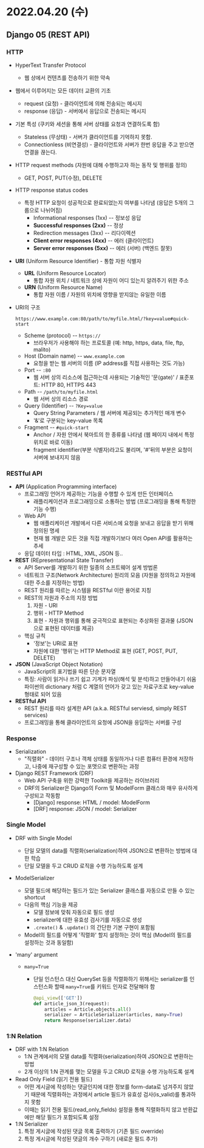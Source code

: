 # 2022.04.20 (수)

## Django 05 (REST API)



### HTTP

- HyperText Transfer Protocol

  - 웹 상에서 컨텐츠를 전송하기 위한 약속

- 웹에서 이루어지는 모든 데이터 교환의 기초

  - request (요청) - 클라이언트에 의해 전송되는 메시지
  - response (응답) - 서버에서 응답으로 전송되는 메시지

- 기본 특성 (쿠키와 세션을 통해 서버 상태를 요청과 연결하도록 함)

  - Stateless (무상태) - 서버가 클라이언트를 기억하지 못함.
  - Connectionless (비연결성) - 클라이언트와 서버가 한번 응답을 주고 받으면 연결을 끊는다.

- HTTP request methods (자원에 대해 수행하고자 하는 동작 및 행위를 정의)

  - GET, POST, PUT(수정), DELETE

- HTTP response status codes

  - 특정 HTTP 요청이 성공적으로 완료되었는지 여부를 나타냄 (응답은 5개의 그룹으로 나뉘어짐)
    - Informational responses (1xx)  --  정보성 응답
    - **Successful responses (2xx)**  --  정상
    - Redirection messages (3xx)  --  리다이렉션
    - **Client error responses (4xx)**  --  에러 (클라이언트)
    - **Server error responses (5xx)**  --  에러 (서버)  (백엔드 잘못)

- **URI** (Uniform Resource Identifier) - 통합 자원 식별자

  - **URL** (Uniform Resource Locator)
    - 통합 자원 위치 / 네트워크 상에 자원이 어디 있는지 알려주기 위한 주소
  - **URN** (Uniform Resource Name)
    - 통합 자원 이름 / 자원의 위치에 영향을 받지않는 유일한 이름

- URI의 구조

  `https://www.example.com:80/path/to/myfile.html/?key=value#quick-start`

  - Scheme (protocol)  --  `https://`
    - 브라우저가 사용해야 하는 프로토콜 (예: http, https, data, file, ftp, malito)
  - Host (Domain name)  --  `www.example.com`
    - 요청을 받는 웹 서버의 이름 (IP address를 직접 사용하는 것도 가능)
  - Port  --  `:80`
    - 웹 서버 상의 리소스에 접근하는데 사용되는 기술적인 '문(gate)' / 표준포트: HTTP 80, HTTPS 443
  - Path  --  `/path/to/myfile.html`
    - 웹 서버 상의 리소스 경로
  - Query (Identifier)  --  `?Key=value`
    - Query String Parameters / 웹 서버에 제공되는 추가적인 매개 변수
    - '&'로 구분되는 key-value 목록
  - Fragment  --  `#quick-start`
    - Anchor / 자원 안에서 북마트의 한 종류를 나타냄 (웹 페이지 내에서 특정 위치로 바로 이동)
    - fragment identifier(부분 식별자)라고도 불리며, '#'뒤의 부분은 요청이 서버에 보내지지 않음



### RESTful API

- **API** (Application Programming interface)
  - 프로그래밍 언어가 제공하는 기능을 수행할 수 있게 만든 인터페이스
    - 래플리케이션과 프로그래밍으로 소통하는 방법 (프로그래밍을 통해 특정한 기능 수행)
  - Web API
    - 웹 애플리케이션 개발에서 다른 서비스에 요청을 보내고 응답을 받기 위해 정의된 명세
    - 현재 웹 개발은 모든 것을 직접 개발하기보다 여러 Open API를 활용하는 추세
  - 응답 데이터 타입 : HTML, XML, JSON 등..
- **REST** (REpresentational State Transfer)
  - API Server를 개발하기 위한 일종의 소프트웨어 설계 방법론
  - 네트워크 구조(Network Architecture) 원리의 모음 (자원을 정의하고 자원에 대한 주소를 지정하는 방법)
  - REST 원리를 따르는 시스템을 RESTful 이란 용어로 지칭
  - REST의 자원과 주소의 지정 방법
    1. 자원 - URI
    2. 행위 - HTTP Method
    3. 표현 - 자원과 행위를 통해 궁극적으로 표현되는 추상화된 결과물 (JSON으로 표현된 데이터를 제공)
  - 핵심 규칙
    - '정보'는 URI로 표현
    - 자원에 대한 '행위'는 HTTP Method로 표현 (GET, POST, PUT, DELETE)
- **JSON** (JavaScript Object Notation)
  - JavaScript의 표기법을 따른 단순 문자열
  - 특징: 사람이 읽거나 쓰기 쉽고 기계가 파싱(해석 및 분석)하고 만들어내기 쉬움
              파이썬의 dictionary 처럼 C 계열의 언어가 갖고 있는 자료구조로 key-value 형태로 되어 있음
- **RESTful API**
  - REST 원리를 따라 설계한 API (a.k.a. RESTful serviesd, simply REST services)
  - 프로그래밍을 통해 클라이언트의 요청에 JSON을 응답하는 서버를 구성



### Response

- Serialization
  - "직렬화" - 데이터 구조나 객체 상태를 동일하거나 다른 컴퓨터 환경에 저장하고, 나중에 재구성할 수 있는 포맷으로 변환하는 과정
- Django REST Framework (DRF)
  - Web API 구축을 위한 강력한 Toolkit을 제공하는 라이브러리
  - DRF의 Serializer은 Django의 Form 및 ModelForm 클래스와 매우 유사하게 구성되고 작동함
    - [Django] response: HTML / model: ModelForm
    - [DRF]  response: JSON / model: Serializer



### Single Model

- DRF with Single Model

  - 단일 모델의 data를 직렬화(serialization)하여 JSON으로 변환하는 방법에 대한 학습
  - 단일 모델을 두고 CRUD 로직을 수행 가능하도록 설계

- ModelSerializer

  - 모델 필드에 해당하는 필드가 있는 Serializer 클래스를 자동으로 만들 수 있는 shortcut
  - 다음의 핵심 기능을 제공
    - 모델 정보에 맞춰 자동으로 필드 생성
    - serializer에 대한 유효성 검사기를 자동으로 생성
    - `.create()` & `.update()` 의 간단한 기본 구현이 포함됨
  - Model의 필드를 어떻게 '직렬화' 할지 설정하는 것이 핵심 (Model의 필드를 설정하는 것과 동일함)

- 'many' argument

  - `many=True`

    - 단일 인스턴스 대신 QuerySet 등을 직렬화하기 위해서는 serializer를 인스턴스화 할때 `many=True`를 키워드 인자로 전달해야 함

      ```python
      @api_view(['GET'])
      def article_json_3(request):
          articles = Article.objects.all()
          serializer = ArticleSerializer(articles, many=True)
          return Response(serializer.data)
      ```



### 1:N Relation

- DRF with 1:N Relation
  - 1:N 관계에서의 모델 data를 직렬화(serialization)하여 JSON으로 변환하는 방법
  - 2개 이상의 1:N 관계를 맺는 모델을 두고 CRUD 로직을 수행 가능하도록 설계
- Read Only Field (읽기 전용 필드)
  - 어떤 게시글에 작성하는 댓글인지에 대한 정보를 form-data로 넘겨주지 않았기 때문에 직렬화하는 과정에서 article 필드가 유효성 검사(is_valid)를 통과하지 못함
  - 이때는 읽기 전용 필드(read_only_fields) 설정을 통해 직렬화하지 않고 반환값에만 해당 필드가 포함되도록 설정
- 1:N Serializer
  1. 특정 게시글에 작성된 댓글 목록 출력하기 (기존 필드 override)
  2. 특정 게시글에 작성된 댓글의 개수 구하기 (새로운 필드 추가)
